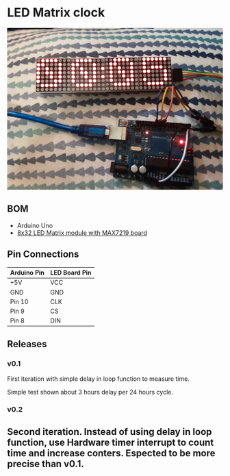 # LED Matrix clock

![Picture of the Project][capture-img]

## BOM

* Arduino Uno
* [8x32 LED Matrix module with MAX7219 board][amz-led]

## Pin Connections

|Arduino Pin| LED Board Pin|
|-----------|--------------|
| +5V       |    VCC       |
| GND       |    GND       |
| Pin 10    |    CLK       |
| Pin  9    |    CS        |
| Pin  8    |    DIN       |

## Releases

### v0.1

  First iteration with simple delay in loop function to measure time.

  Simple test shown about 3 hours delay per 24 hours cycle. 

### v0.2

  Second iteration. Instead of using delay in loop function, use Hardware timer interrupt to count time
  and increase conters. Espected to be more precise than v0.1.
----
[capture-img]: images/20210627_135538.jpg "Capture"
[amz-led]: https://www.amazon.com/MAX7219-Control-Display-Max7219-Controller/dp/B07GWV2GD7
